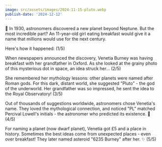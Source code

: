 ```yaml
---
image: src/assets/images/2024-11-15-pluto.webp
publish-date: '2024-12-12'
---
```


🧵 In 1930, astronomers discovered a new planet beyond Neptune. But the most incredible part? An 11-year-old girl eating breakfast would give it a name that millions would use for the next century.

Here's how it happened: (1/5)

When newspapers announced the discovery, Venetia Burney was having breakfast with her grandfather in Oxford. As she looked at the grainy photo of this mysterious dot in space, an idea struck her... (2/5)

She remembered her mythology lessons: other planets were named after Roman gods. For this dark, distant world, she suggested "Pluto" - the god of the underworld. Her grandfather was so impressed, he sent the idea to the Royal Observatory! (3/5)

Out of thousands of suggestions worldwide, astronomers chose Venetia's name. They loved the mythological connection, and noticed "PL" matched Percival Lowell's initials - the astronomer who predicted its existence. 🌟 (4/5)

For naming a planet (now dwarf planet), Venetia got £5 and a place in history. Sometimes the best ideas come from unexpected places - even over breakfast! They later named asteroid "6235 Burney" after her. ✨ (5/5)
